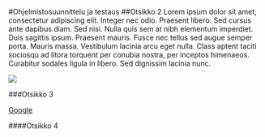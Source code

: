 #Ohjelmistosuunnittelu ja testaus
##Otsikko 2
Lorem ipsum dolor sit amet, consectetur adipiscing elit. Integer nec odio. Praesent libero. Sed cursus ante dapibus diam. Sed nisi. Nulla quis sem at nibh elementum imperdiet. Duis sagittis ipsum. Praesent mauris. Fusce nec tellus sed augue semper porta. Mauris massa. Vestibulum lacinia arcu eget nulla. Class aptent taciti sociosqu ad litora torquent per conubia nostra, per inceptos himenaeos. Curabitur sodales ligula in libero. Sed dignissim lacinia nunc.

![](http://www.flug.fi/sites/default/files/int_linux_final_big.jpg)

###Otsikko 3

[Google](https://www.google.fi)

####Otsikko 4
